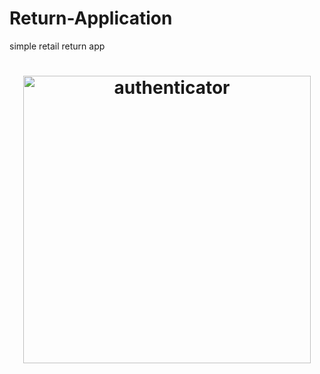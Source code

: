 # Return-Application

simple retail return app



<h1 align="center"><img src="./screenshots/Capture6.png" alt="authenticator" width="460px">
</h1>
